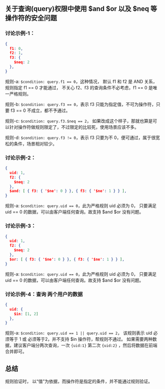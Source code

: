 

## 关于查询(query)权限中使用 $and $or 以及 $neq 等操作符的安全问题

### 讨论示例-1：

```json
{
  f1: 0,
  f2: 1,
  f3: {
    $neq: 2
  },
}
```
规则-a: `$condition: query.f1 == 0`，这种情况， 默认 f1 和 f2 是 AND 关系， 规则指定 f1 == 0 才能通过， 不关心 f2、f3 的查询条件不必考虑，f1 == 0 是唯一严格规则。

规则-b: `$condition: query.f3 == 0`，表示 f3 只能为指定值，不可为操作符，只要 f3 == 0 不成立，都不予通过。

规则-c: `$condition: query.f3.$neq == 2`， 如果改成这个样子，那就也算是可以针对操作符做规则限定了，不过限定的比较死，使用场景应该不多。

规则-d: `$condition: query.f3 != 0`，表示 f3 只要为不 0，便可通过，属于很宽松的条件，场景相对较少。


### 讨论示例-2：
```json
{
  uid: 1,
  f2: {
    $neq: 2
  },
  $and: [ { f3: { '$ne': 0 } }, { f3: { '$ne': 1 } } ],
}
```
规则-a: `$condition: query.uid == 0`，此为严格规则 uid 必须为 0， 只要满足 uid == 0 的数据，可以由客户端任何查询。故支持 $and $or 没有问题。


### 讨论示例-3：

```json
{
  uid: 1,
  f2: {
    $neq: 2
  },
  $or: [ { f3: { '$ne': 0 } }, { f3: { '$ne': 1 } } ],
}
```
规则-a: `$condition: query.uid == 0`，此为严格规则 uid 必须为 0， 只要满足 uid == 0 的数据，可以由客户端任何查询。故支持 $and $or 没有问题。


### 讨论示例-4：查询 两个用户的数据

```json
{
  uid: {
    $in: [1, 2]
  },
}
```
规则-a: `$condition: query.uid == 1 || query.uid == 2`， 该规则表示 uid 必须等于 1 或 必须等于2，并不支持 $in 操作符，帮规则不通过。 如果需要两种数据，建议客户端分两次查询，一次 `{uid:1}` 第二次 `{uid:2}` ，然后将数据在前端合并即可。


## 总结

规则验证时， 以“值”为依据，而操作符是指定的条件，并不能通过规则验证。
